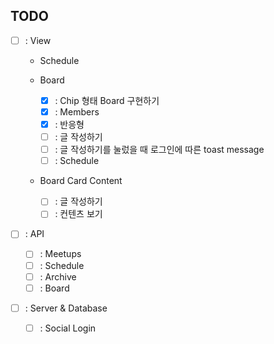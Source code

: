 ## TODO

- [ ] : View

  - Schedule
  - Board

    - [x] : Chip 형태 Board 구현하기
    - [x] : Members
    - [x] : 반응형
    - [ ] : 글 작성하기
    - [ ] : 글 작성하기를 눌렀을 때 로그인에 따른 toast message
    - [ ] : Schedule

  - Board Card Content
    - [ ] : 글 작성하기
    - [ ] : 컨텐츠 보기

- [ ] : API

  - [ ] : Meetups
  - [ ] : Schedule
  - [ ] : Archive
  - [ ] : Board

- [ ] : Server & Database
  - [ ] : Social Login
